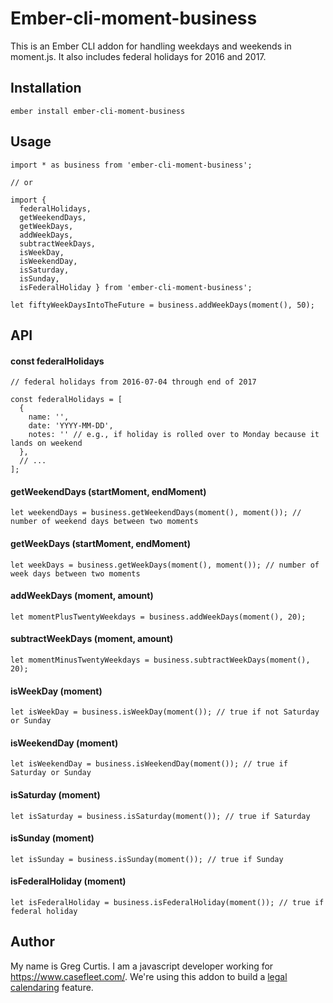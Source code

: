 # Ember-cli-moment-business

This is an Ember CLI addon for handling weekdays and weekends in moment.js. It also includes federal holidays for 2016 and 2017.

## Installation

```
ember install ember-cli-moment-business
```

## Usage

```
import * as business from 'ember-cli-moment-business';

// or

import {
  federalHolidays,
  getWeekendDays,
  getWeekDays,
  addWeekDays,
  subtractWeekDays,
  isWeekDay,
  isWeekendDay,
  isSaturday,
  isSunday,
  isFederalHoliday } from 'ember-cli-moment-business';
```

```
let fiftyWeekDaysIntoTheFuture = business.addWeekDays(moment(), 50);
```

## API

#### const federalHolidays

```
// federal holidays from 2016-07-04 through end of 2017

const federalHolidays = [
  {
    name: '',
    date: 'YYYY-MM-DD',
    notes: '' // e.g., if holiday is rolled over to Monday because it lands on weekend
  },
  // ...
];
```

#### getWeekendDays (startMoment, endMoment)

```
let weekendDays = business.getWeekendDays(moment(), moment()); // number of weekend days between two moments
```

#### getWeekDays (startMoment, endMoment)

```
let weekDays = business.getWeekDays(moment(), moment()); // number of week days between two moments
```

#### addWeekDays (moment, amount)

```
let momentPlusTwentyWeekdays = business.addWeekDays(moment(), 20);
```

#### subtractWeekDays (moment, amount)

```
let momentMinusTwentyWeekdays = business.subtractWeekDays(moment(), 20);
```

#### isWeekDay (moment)

```
let isWeekDay = business.isWeekDay(moment()); // true if not Saturday or Sunday
```

#### isWeekendDay (moment)

```
let isWeekendDay = business.isWeekendDay(moment()); // true if Saturday or Sunday
```

#### isSaturday (moment)

```
let isSaturday = business.isSaturday(moment()); // true if Saturday
```

#### isSunday (moment)

```
let isSunday = business.isSunday(moment()); // true if Sunday
```

#### isFederalHoliday (moment)

```
let isFederalHoliday = business.isFederalHoliday(moment()); // true if federal holiday
```

## Author

My name is Greg Curtis. I am a javascript developer working for https://www.casefleet.com/. We're using this addon to build a [legal calendaring](https://www.casefleet.com/deadline-tracking-with-legal-calendar) feature.
